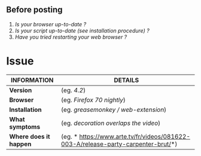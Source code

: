 ## Before posting

1. *Is your browser up-to-date ?*
2. *Is your script up-to-date (see installation procedure) ?*
3. *Have you tried restarting your web browser ?*

# Issue
INFORMATION | DETAILS
-|-
**Version** | (eg. *4.2*)
**Browser**| (eg. *Firefox 70 nightly*)
**Installation**| (eg. *greasemonkey / web-extension*)
**What symptoms**| (eg. *decoration overlaps the video*)
**Where does it happen**| (eg. * https://www.arte.tv/fr/videos/081622-003-A/release-party-carpenter-brut/*)
